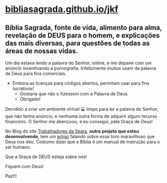 # [bibliasagrada.github.io/jkf](https://bibliasagrada.github.io/jkf)

## Bíblia Sagrada, fonte de vida, alimento para alma, revelação de DEUS para o homem, e explicações das mais diversas, para questões de todas as áreas de nossas vidas.

Um dia estava lendo a palavra do Senhor, online, e me deparei com um anúncio incentivando a pornografia. Infelizmente muitos usam da palavra de Deus para fins comerciais.

* Embora as licenças para códigos abertos, permitam usar para fins lucrativos! 
   * Gostaria que não o fizessem com a Palavra de Deus. 
   * Obrigado!

Decidido a criar um ambiente virtual :computer: limpo para ler a palavra do Senhor, que não tenha anúncio, e nenhuma outra forma de adquirir algum recurso financeiro. O Senhor me abençoou, e eu consegui, pela Graça de Deus! 

No Blog do site [Trabalhadores da Seara](https://mlssystem.github.io/trabalhadoresdaseara/), **outro projeto que estou desenvolvendo**, tem um [artigo](https://mlssystem.github.io/trabalhadoresdaseara/bibliologia.html) falando sobre esse livro maravilhoso que Deus nos deu. Costumo dizer que a Bíblia é um manual de instrução para o ser humano.

Que a Graça de DEUS esteja sobre nós!

Fiquem com Deus!

Paz!!! 
